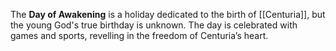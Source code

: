 The **Day of Awakening** is a holiday dedicated to the birth of [[Centuria]], but the young God's true birthday is unknown. The day is celebrated with games and sports, revelling in the freedom of Centuria’s heart. 
